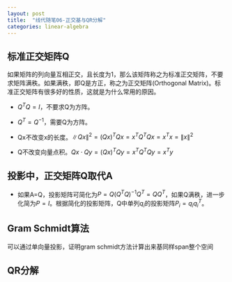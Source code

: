 ```yaml
---
layout: post
title:  "线代随笔06-正交基与QR分解"
categories: linear-algebra
---
```


## 标准正交矩阵Q
如果矩阵的列向量互相正交，且长度为1，那么该矩阵称之为标准正交矩阵，不要求矩阵满秩。如果满秩，即Q是方正，称之为正交矩阵(Orthogonal Matrix)。标准正交矩阵有很多好的性质，这就是为什么常用的原因。

* $Q^TQ=I$，不要求Q为方阵。
* $Q^T=Q^{-1}$，需要Q为方阵。

* Qx不改变x的长度。$\|Qx\|^{2}=(Qx)^TQx=x^TQ^TQx=x^Tx=\|x\|^2$
* Q不改变向量点积。$Qx \cdot Qy = (Qx)^TQy=x^TQ^TQy=x^Ty$ 


## 投影中，正交矩阵Q取代A
* 如果A=Q，投影矩阵可简化为$P=Q(Q^TQ)^{-1}Q^T=QQ^T$，如果Q满秩，进一步化简为$P=I$。根据简化的投影矩阵，Q中单列$q_i$的投影矩阵$P_i=q_iq^T_i$。

## Gram Schmidt算法
可以通过单向量投影，证明gram schmidt方法计算出来基同样span整个空间

## QR分解




